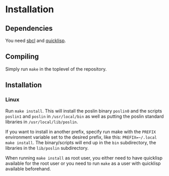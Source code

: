 # Installation


## Dependencies

You need [sbcl](http://sbcl.org) and [quicklisp](https://www.quicklisp.org).

## Compiling

Simply run `make` in the toplevel of the repository.

## Installation

### Linux

Run `make install`. This will install the poslin binary `poslin0` and the
scripts `poslin1` and `poslin` in `/usr/local/bin` as well as putting the poslin
standard libraries in `/usr/local/lib/poslin`.

If you want to install in another prefix, specify run make with the `PREFIX`
environment variable set to the desired prefix, like this:
`PREFIX=~/.local make install`. The binary/scripts will end up in the `bin`
subdirectory, the libraries in the `lib/poslin` subdirectory.

When running `make install` as root user, you either need to have quicklisp
available for the root user or you need to run `make` as a user with quicklisp
available beforehand.
